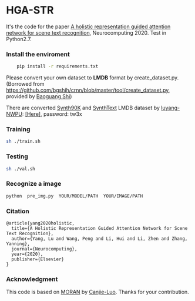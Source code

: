 # HGA-STR

It's the code for the paper [A holistic representation guided attention network for scene text recognition](https://arxiv.org/abs/1904.01375), Neurocomputing 2020.
Test in Python2.7.
### Install the enviroment
```bash
    pip install -r requirements.txt
```
Please convert your own dataset to **LMDB** format by create_dataset.py. (Borrowed from https://github.com/bgshih/crnn/blob/master/tool/create_dataset.py, provided by [Baoguang Shi](https://github.com/bgshih))

There are converted [Synth90K](http://www.robots.ox.ac.uk/~vgg/data/text/) and [SynthText](http://www.robots.ox.ac.uk/~vgg/data/scenetext/) LMDB dataset by [luyang-NWPU](https://github.com/luyang-NWPU): [[Here]](https://pan.baidu.com/s/1C42j5EoDy1fTtDE8gwwndw),  password: tw3x


### Training
```bash
sh ./train.sh
```

### Testing
```bash
sh ./val.sh
```

### Recognize a image
```bash
python  pre_img.py  YOUR/MODEL/PATH  YOUR/IMAGE/PATH
```

### Citation
```
@article{yang2020holistic,
  title={A Holistic Representation Guided Attention Network for Scene Text Recognition},
  author={Yang, Lu and Wang, Peng and Li, Hui and Li, Zhen and Zhang, Yanning},
  journal={Neurocomputing},
  year={2020},
  publisher={Elsevier}
}
```
### Acknowledgment
This code is based on [MORAN](https://github.com/Canjie-Luo/MORAN_v2) by [Canjie-Luo](https://github.com/Canjie-Luo). Thanks for your contribution.
